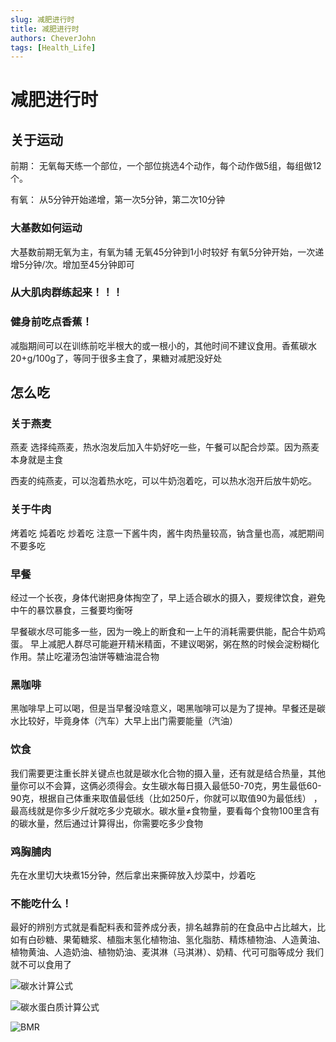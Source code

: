 ```yaml
---
slug: 减肥进行时
title: 减肥进行时
authors: CheverJohn
tags: [Health_Life]
---
```

# 减肥进行时

## 关于运动

前期：
无氧每天练一个部位，一个部位挑选4个动作，每个动作做5组，每组做12个。

有氧：
从5分钟开始递增，第一次5分钟，第二次10分钟

### 大基数如何运动

大基数前期无氧为主，有氧为辅
无氧45分钟到1小时较好
有氧5分钟开始，一次递增5分钟/次。增加至45分钟即可

### 从大肌肉群练起来！！！

### 健身前吃点香蕉！

减脂期间可以在训练前吃半根大的或一根小的，其他时间不建议食用。香蕉碳水20+g/100g了，等同于很多主食了，果糖对减肥没好处

## 怎么吃

### 关于燕麦

燕麦
选择纯燕麦，热水泡发后加入牛奶好吃一些，午餐可以配合炒菜。因为燕麦本身就是主食

西麦的纯燕麦，可以泡着热水吃，可以牛奶泡着吃，可以热水泡开后放牛奶吃。

### 关于牛肉

烤着吃
炖着吃
炒着吃
注意一下酱牛肉，酱牛肉热量较高，钠含量也高，减肥期间不要多吃

### 早餐

经过一个长夜，身体代谢把身体掏空了，早上适合碳水的摄入，要规律饮食，避免中午的暴饮暴食，三餐要均衡呀

早餐碳水尽可能多一些，因为一晚上的断食和一上午的消耗需要供能，配合牛奶鸡蛋。
早上减肥人群尽可能避开精米精面，不建议喝粥，粥在熬的时候会淀粉糊化作用。禁止吃灌汤包油饼等糖油混合物

### 黑咖啡

黑咖啡早上可以喝，但是当早餐没啥意义，喝黑咖啡可以是为了提神。早餐还是碳水比较好，毕竟身体（汽车）大早上出门需要能量（汽油）

### 饮食

我们需要更注重长胖关键点也就是碳水化合物的摄入量，还有就是结合热量，其他量你可以不会算，这俩必须得会。女生碳水每日摄入最低50-70克，男生最低60-90克，根据自己体重来取值最低线（比如250斤，你就可以取值90为最低线） ，最高线就是你多少斤就吃多少克碳水。碳水量≠食物量，要看每个食物100里含有的碳水量，然后通过计算得出，你需要吃多少食物

### 鸡胸脯肉

先在水里切大块煮15分钟，然后拿出来撕碎放入炒菜中，炒着吃

### 不能吃什么！

最好的辨别方式就是看配料表和营养成分表，排名越靠前的在食品中占比越大，比如有白砂糖、果葡糖浆、植脂末氢化植物油、氢化脂肪、精炼植物油、人造黄油、植物黄油、人造奶油、植物奶油、麦淇淋（马淇淋）、奶精、代可可脂等成分  我们就不可以食用了

![碳水计算公式](/img/2022-01-07-Have_A_Health_life/碳水计算公式.jpg)



![碳水蛋白质计算公式](/img/2022-01-07-Have_A_Health_life/碳水蛋白质计算公式.png)



![BMR](/img/2022-01-07-Have_A_Health_life/BMR.png)